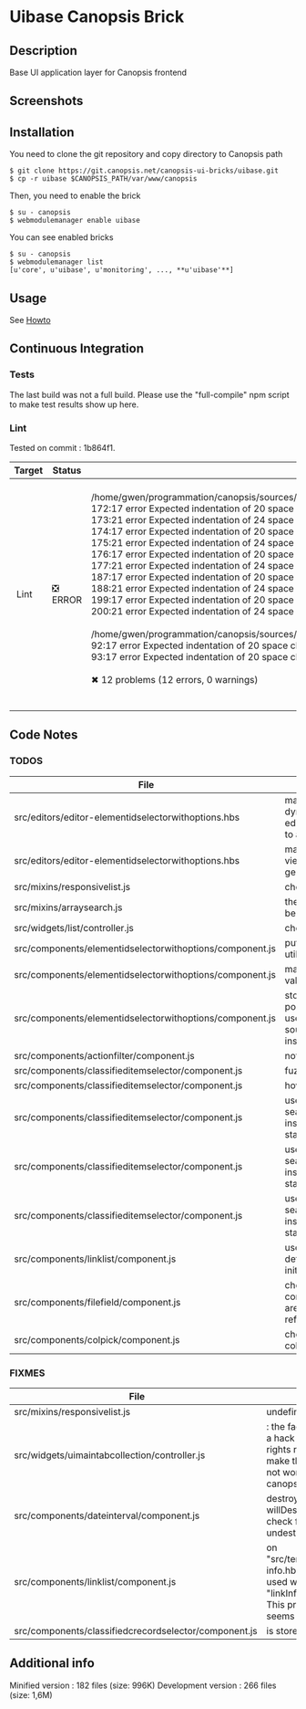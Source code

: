 # Uibase Canopsis Brick

## Description

Base UI application layer for Canopsis frontend

## Screenshots



## Installation

You need to clone the git repository and copy directory to Canopsis path

    $ git clone https://git.canopsis.net/canopsis-ui-bricks/uibase.git
    $ cp -r uibase $CANOPSIS_PATH/var/www/canopsis

Then, you need to enable the brick

    $ su - canopsis
    $ webmodulemanager enable uibase

You can see enabled bricks

    $ su - canopsis
    $ webmodulemanager list
    [u'core', u'uibase', u'monitoring', ..., **u'uibase'**]

## Usage

See [Howto](https://git.canopsis.net/canopsis-ui-bricks/uibase/blob/master/doc/index.rst)

## Continuous Integration

### Tests

The last build was not a full build. Please use the "full-compile" npm script to make test results show up here.

### Lint

Tested on commit : 1b864f1.

| Target | Status | Log |
| ------ | ------ | --- |
| Lint   | :negative_squared_cross_mark: ERROR | <br>/home/gwen/programmation/canopsis/sources/webcore/src/canopsis/uibase/src/components/contextselector/component.js<br>  172:17  error  Expected indentation of 20 space characters but found 16  indent<br>  173:21  error  Expected indentation of 24 space characters but found 20  indent<br>  174:17  error  Expected indentation of 20 space characters but found 16  indent<br>  175:21  error  Expected indentation of 24 space characters but found 20  indent<br>  176:17  error  Expected indentation of 20 space characters but found 16  indent<br>  177:21  error  Expected indentation of 24 space characters but found 20  indent<br>  187:17  error  Expected indentation of 20 space characters but found 16  indent<br>  188:21  error  Expected indentation of 24 space characters but found 20  indent<br>  199:17  error  Expected indentation of 20 space characters but found 16  indent<br>  200:21  error  Expected indentation of 24 space characters but found 20  indent<br><br>/home/gwen/programmation/canopsis/sources/webcore/src/canopsis/uibase/src/components/typedvalue/component.js<br>  92:17  error  Expected indentation of 20 space characters but found 16  indent<br>  93:17  error  Expected indentation of 20 space characters but found 16  indent<br><br>✖ 12 problems (12 errors, 0 warnings)<br><br> |


## Code Notes

### TODOS

| File   | Note   |
|--------|--------|
| src/editors/editor-elementidselectorwithoptions.hbs | manage search in a dynamic way, as an editor property binding to a search method |
| src/editors/editor-elementidselectorwithoptions.hbs | make this doc viewable on the generated doc |
| src/mixins/responsivelist.js | check if still used |
| src/mixins/arraysearch.js | these checks should be asserts |
| src/widgets/list/controller.js | check if useless or not |
| src/components/elementidselectorwithoptions/component.js | put this on a dedicated util |
| src/components/elementidselectorwithoptions/component.js | manage default values |
| src/components/elementidselectorwithoptions/component.js | stop using polymorphicTypeKey, use sourceMappingKeys instead |
| src/components/actionfilter/component.js | not used yet |
| src/components/classifieditemselector/component.js | fuzzy search |
| src/components/classifieditemselector/component.js | hover effect |
| src/components/classifieditemselector/component.js | use searchmethodsregistry instead of plain old static code |
| src/components/classifieditemselector/component.js | use searchmethodsregistry instead of plain old static code |
| src/components/classifieditemselector/component.js | use searchmethodsregistry instead of plain old static code |
| src/components/linklist/component.js | use the container defined in the initializer |
| src/components/filefield/component.js | check if all the component property are still used, and refactor if needed |
| src/components/colpick/component.js | check to destroy colpick |


### FIXMES

| File   | Note   |
|--------|--------|
| src/mixins/responsivelist.js | undefined |
| src/widgets/uimaintabcollection/controller.js |: the factory "widgetbase" is a hack to make the canopsis rights reopen work. But it make the view "app_header" not working without the canopsis-rights brick |
| src/components/dateinterval/component.js | destroy the Jquery plugin at willDestroyElement, and check for possible undestroyed event bindings |
| src/components/linklist/component.js | on "src/templates/actionbutton-info.hbs", the component is used with the "linkInfoPattern" property. This property does not seems relevant anymore. |
| src/components/classifiedcrecordselector/component.js | is store destroyed? |


## Additional info

Minified version : 182 files (size: 996K)
Development version : 266 files (size: 1,6M)
